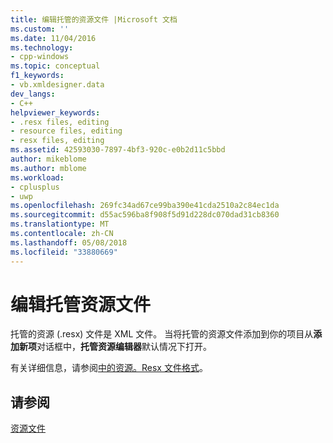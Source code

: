 ```yaml
---
title: 编辑托管的资源文件 |Microsoft 文档
ms.custom: ''
ms.date: 11/04/2016
ms.technology:
- cpp-windows
ms.topic: conceptual
f1_keywords:
- vb.xmldesigner.data
dev_langs:
- C++
helpviewer_keywords:
- .resx files, editing
- resource files, editing
- resx files, editing
ms.assetid: 42593030-7897-4bf3-920c-e0b2d11c5bbd
author: mikeblome
ms.author: mblome
ms.workload:
- cplusplus
- uwp
ms.openlocfilehash: 269fc34ad67ce99ba390e41cda2510a2c84ec1da
ms.sourcegitcommit: d55ac596ba8f908f5d91d228dc070dad31cb8360
ms.translationtype: MT
ms.contentlocale: zh-CN
ms.lasthandoff: 05/08/2018
ms.locfileid: "33880669"
---
```

# <a name="editing-managed-resource-files"></a>编辑托管资源文件
托管的资源 (.resx) 文件是 XML 文件。 当将托管的资源文件添加到你的项目从**添加新项**对话框中，**托管资源编辑器**默认情况下打开。  
  
 有关详细信息，请参阅[中的资源。Resx 文件格式](http://msdn.microsoft.com/en-us/0c476133-87e4-47e8-b0ef-4b88f4ef3dc5)。  
  
## <a name="see-also"></a>请参阅  
 [资源文件](../windows/resource-files-visual-studio.md)